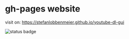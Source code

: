 # gh-pages website
visit on: https://stefanlobbenmeier.github.io/youtube-dl-gui

![status badge](https://img.shields.io/github/deployments/jely2002/youtube-dl-gui/github-pages?label=deploy)

